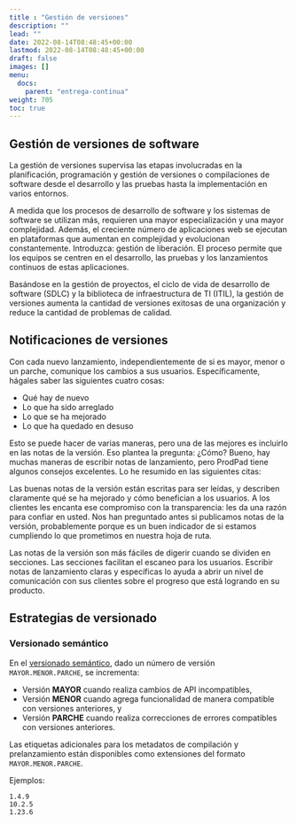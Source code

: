 ```yaml
---
title : "Gestión de versiones"
description: ""
lead: ""
date: 2022-08-14T08:48:45+00:00
lastmod: 2022-08-14T08:48:45+00:00
draft: false
images: []
menu:
  docs:
    parent: "entrega-continua"
weight: 705
toc: true
---
```


## Gestión de versiones de software

La gestión de versiones supervisa las etapas involucradas en la planificación, programación y gestión de versiones o compilaciones de software desde el desarrollo y las pruebas hasta la implementación en varios entornos.

A medida que los procesos de desarrollo de software y los sistemas de software se utilizan más, requieren una mayor especialización y una mayor complejidad. Además, el creciente número de aplicaciones web se ejecutan en plataformas que aumentan en complejidad y evolucionan constantemente. Introduzca: gestión de liberación. El proceso permite que los equipos se centren en el desarrollo, las pruebas y los lanzamientos continuos de estas aplicaciones.

Basándose en la gestión de proyectos, el ciclo de vida de desarrollo de software (SDLC) y la biblioteca de infraestructura de TI (ITIL), la gestión de versiones aumenta la cantidad de versiones exitosas de una organización y reduce la cantidad de problemas de calidad.

## Notificaciones de versiones

Con cada nuevo lanzamiento, independientemente de si es mayor, menor o un parche, comunique los cambios a sus usuarios. Específicamente, hágales saber las siguientes cuatro cosas:

- Qué hay de nuevo
- Lo que ha sido arreglado
- Lo que se ha mejorado
- Lo que ha quedado en desuso

Esto se puede hacer de varias maneras, pero una de las mejores es incluirlo en las notas de la versión. Eso plantea la pregunta: ¿Cómo? Bueno, hay muchas maneras de escribir notas de lanzamiento, pero ProdPad tiene algunos consejos excelentes. Lo he resumido en las siguientes citas:

Las buenas notas de la versión están escritas para ser leídas, y describen claramente qué se ha mejorado y cómo benefician a los usuarios. A los clientes les encanta ese compromiso con la transparencia: les da una razón para confiar en usted. Nos han preguntado antes si publicamos notas de la versión, probablemente porque es un buen indicador de si estamos cumpliendo lo que prometimos en nuestra hoja de ruta.

Las notas de la versión son más fáciles de digerir cuando se dividen en secciones. Las secciones facilitan el escaneo para los usuarios. Escribir notas de lanzamiento claras y específicas lo ayuda a abrir un nivel de comunicación con sus clientes sobre el progreso que está logrando en su producto.

## Estrategias de versionado

### Versionado semántico

En el [versionado semántico][Semantic Versioning], dado un número de versión `MAYOR.MENOR.PARCHE`, se incrementa:

- Versión **MAYOR** cuando realiza cambios de API incompatibles,
- Versión **MENOR** cuando agrega funcionalidad de manera compatible con versiones anteriores, y
- Versión **PARCHE** cuando realiza correcciones de errores compatibles con versiones anteriores.

Las etiquetas adicionales para los metadatos de compilación y prelanzamiento están disponibles como extensiones del formato `MAYOR.MENOR.PARCHE`.

Ejemplos:

```shell
1.4.9
10.2.5
1.23.6
```

<!-- Referencias -->
[Semantic Versioning]: ../../referencias/enlaces#semantic-versioning
